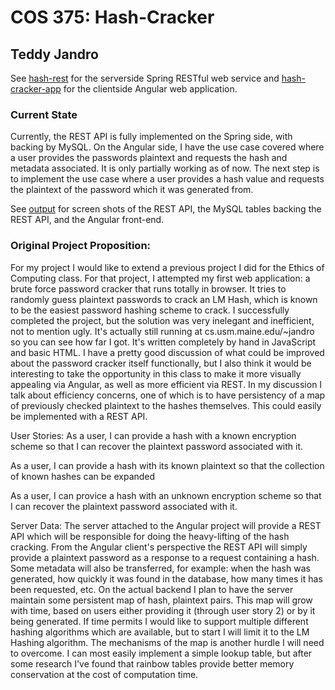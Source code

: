 # COS 375: Hash-Cracker
## Teddy Jandro

See [hash-rest](./hash-rest) for the serverside Spring RESTful web service and [hash-cracker-app](./hash-cracker-app) for the clientside Angular web application.

### Current State

Currently, the REST API is fully implemented on the Spring side, with backing by MySQL. On the Angular side, I have the use case covered where a user provides the passwords plaintext and requests the hash and metadata associated. It is only partially working as of now. The next step is to implement the use case where a user provides a hash value and requests the plaintext of the password which it was generated from. 

See [output](./output) for screen shots of the REST API, the MySQL tables backing the REST API, and the Angular front-end.

### Original Project Proposition: 

  For my project I would like to extend a previous project I did for the Ethics of Computing class. For that project, I attempted my first web application: a brute force password cracker that runs totally in browser. It tries to randomly guess plaintext passwords to crack an LM Hash, which is known to be the easiest password hashing scheme to crack. 
  I successfully completed the project, but the solution was very inelegant and inefficient, not to mention ugly. It's actually still running at cs.usm.maine.edu/~jandro so you can see how far I got. It's written completely by hand in JavaScript and basic HTML. I have a pretty good discussion of what could be improved about the password cracker itself functionally, but I also think it would be interesting to take the opportunity in this class to make it more visually appealing via Angular, as well as more efficient via REST.
  In my discussion I talk about efficiency concerns, one of which is to have persistency of a map of previously checked plaintext to the  hashes themselves. This could easily be implemented with a REST API. 
  
User Stories:
  As a user, I can provide a hash with a known encryption scheme so that I can recover the plaintext password associated with it.
	
  As a user, I can provide a hash with its known plaintext so that the collection of known hashes can be expanded
	
  As a user, I can provice a hash with an unknown encryption scheme so that I can recover the plaintext password associated with it.

Server Data:
  The server attached to the Angular project will provide a REST API which will be responsible for doing the heavy-lifting of the hash cracking. From the Angular client's perspective the REST API will simply provide a plaintext password as a response to a request containing a hash. Some metadata will also be transferred, for example: when the hash was generated, how quickly it was found in the database, how many times it has been requested, etc. On the actual backend I plan to have the server maintain some persistent map of hash, plaintext pairs. This map will grow with time, based on users either providing it (through user story 2) or by it being generated. 
  If time permits I would like to support multiple different hashing algorithms which are available, but to start I will limit it to the LM Hashing algorithm. The mechanisms of the map is another hurdle I will need to overcome. I can most easily implement a simple lookup table, but after some research I've found that rainbow tables provide better memory conservation at the cost of computation time. 
